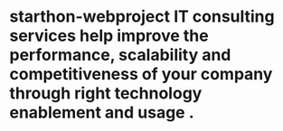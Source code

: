 # starthon-webproject IT consulting services help improve the performance, scalability and competitiveness of your company through right technology enablement and usage .
